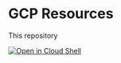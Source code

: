 # GCP Resources

This repository 

[![Open in Cloud Shell](https://gstatic.com/cloudssh/images/open-btn.png)](https://ssh.cloud.google.com/cloudshell/open?cloudshell_git_repo=https://github.com/jeroenmanders/gcp-services-tutorial.git&cloudshell_tutorial=tutorial.md)
